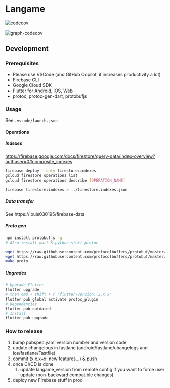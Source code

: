 # Langame

[![codecov](https://codecov.io/gh/langa-me/langame-app/branch/main/graph/badge.svg?token=4LVXERDQ5U)](https://codecov.io/gh/langa-me/langame-app)

![graph-codecov](https://codecov.io/gh/langa-me/langame-app/branch/main/graphs/sunburst.svg?token=4LVXERDQ5U)

## Development

### Prerequisites

- Please use VSCode (and GitHub Copilot, it increases productivity a lot)
- Firebase CLI
- Google Cloud SDK
- Flutter for Android, iOS, Web
- protoc, protoc-gen-dart, protobufjs

### Usage

See `.vscode/launch.json`

#### Operations

##### Indexes

https://firebase.google.com/docs/firestore/query-data/index-overview?authuser=0#composite_indexes

```bash
firebase deploy --only firestore:indexes
gcloud firestore operations list
gcloud firestore operations describe [OPERATION_NAME]
```

```bash
firebase firestore:indexes > ../firestore.indexes.json
```

##### Data transfer

See https://louis030195/firebase-data

##### Proto gen

```bash
npm install protobufjs -g
# Also install dart & python stuff protoc
```

```bash
wget https://raw.githubusercontent.com/protocolbuffers/protobuf/master/src/google/protobuf/empty.proto -P protos/google/protobuf
wget https://raw.githubusercontent.com/protocolbuffers/protobuf/master/src/google/protobuf/timestamp.proto -P protos/google/protobuf
make proto
```

##### Upgrades

```bash
# Upgrade Flutter
flutter upgrade
# then cmd + shift + r "flutter-version: 2.x.x"
flutter pub global activate protoc_plugin
# Dependencies
flutter pub outdated
# Install
flutter pub upgrade
```

### How to release

1. bump pubspec.yaml version number and version code
2. update changelogs in fastlane (android/fastlane/changelogs and ios/fastlane/Fastfile)
3. commit (x.x.x+x: new features...) & push
4. once CI/CD is done
   1. update langame_version from remote config if you want to force user update (non-backward compatible changes)
5. deploy new Firebase stuff in prod
